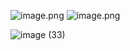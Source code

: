  ![image.png](attachment:f55dee09-a628-427c-8ad9-33459e8f9c15:cd35f6e5-0b22-40f2-8949-3d2c5c9ea82a.png) 
![image.png](attachment:f55dee09-a628-427c-8ad9-33459e8f9c15:cd35f6e5-0b22-40f2-8949-3d2c5c9ea82a.png)

![image (33)](https://github.com/user-attachments/assets/5bed6a59-4e14-4b10-a4c2-97acc889c579)
